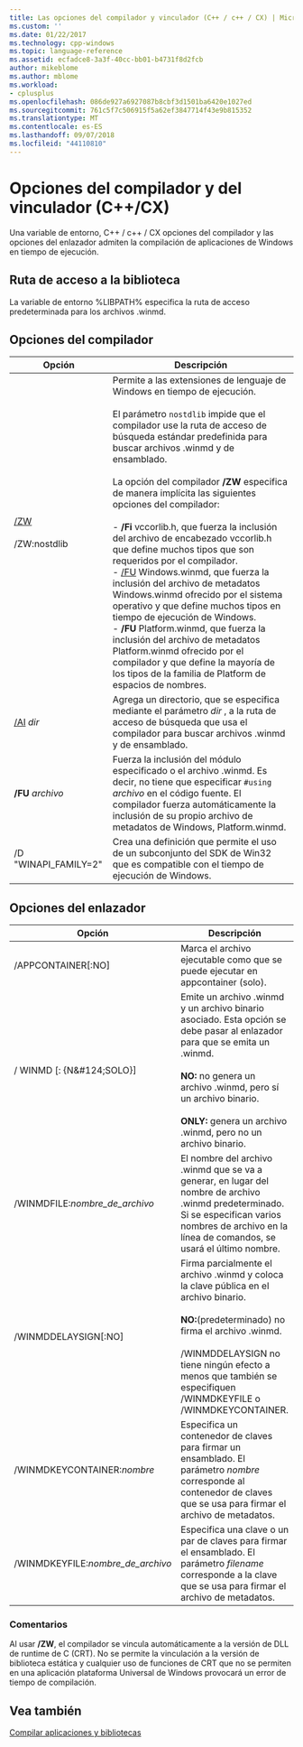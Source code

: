 ```yaml
---
title: Las opciones del compilador y vinculador (C++ / c++ / CX) | Microsoft Docs
ms.custom: ''
ms.date: 01/22/2017
ms.technology: cpp-windows
ms.topic: language-reference
ms.assetid: ecfadce8-3a3f-40cc-bb01-b4731f8d2fcb
author: mikeblome
ms.author: mblome
ms.workload:
- cplusplus
ms.openlocfilehash: 086de927a6927087b8cbf3d1501ba6420e1027ed
ms.sourcegitcommit: 761c5f7c506915f5a62ef3847714f43e9b815352
ms.translationtype: MT
ms.contentlocale: es-ES
ms.lasthandoff: 09/07/2018
ms.locfileid: "44110810"
---
```

# <a name="compiler-and-linker-options-ccx"></a>Opciones del compilador y del vinculador (C++/CX)

Una variable de entorno, C++ / c++ / CX opciones del compilador y las opciones del enlazador admiten la compilación de aplicaciones de Windows en tiempo de ejecución.

## <a name="library-path"></a>Ruta de acceso a la biblioteca

La variable de entorno %LIBPATH% especifica la ruta de acceso predeterminada para los archivos .winmd.

## <a name="compiler-options"></a>Opciones del compilador

|Opción|Descripción|
|------------|-----------------|
|[/ZW](../build/reference/zw-windows-runtime-compilation.md)<br /><br /> /ZW:nostdlib|Permite a las extensiones de lenguaje de Windows en tiempo de ejecución.<br /><br /> El parámetro `nostdlib` impide que el compilador use la ruta de acceso de búsqueda estándar predefinida para buscar archivos .winmd y de ensamblado.<br /><br /> La opción del compilador **/ZW** especifica de manera implícita las siguientes opciones del compilador:<br /><br /> -   **/Fi** vccorlib.h, que fuerza la inclusión del archivo de encabezado vccorlib.h que define muchos tipos que son requeridos por el compilador.<br />-   [/FU](../build/reference/fu-name-forced-hash-using-file.md) Windows.winmd, que fuerza la inclusión del archivo de metadatos Windows.winmd ofrecido por el sistema operativo y que define muchos tipos en tiempo de ejecución de Windows.<br />-   **/FU** Platform.winmd, que fuerza la inclusión del archivo de metadatos Platform.winmd ofrecido por el compilador y que define la mayoría de los tipos de la familia de Platform de espacios de nombres.|
|[/AI](../build/reference/ai-specify-metadata-directories.md) *dir*|Agrega un directorio, que se especifica mediante el parámetro *dir* , a la ruta de acceso de búsqueda que usa el compilador para buscar archivos .winmd y de ensamblado.|
|**/FU**  *archivo*|Fuerza la inclusión del módulo especificado o el archivo .winmd. Es decir, no tiene que especificar `#using` *archivo* en el código fuente. El compilador fuerza automáticamente la inclusión de su propio archivo de metadatos de Windows, Platform.winmd.|
|/D "WINAPI_FAMILY=2"|Crea una definición que permite el uso de un subconjunto del SDK de Win32 que es compatible con el tiempo de ejecución de Windows.|

## <a name="linker-options"></a>Opciones del enlazador

|Opción|Descripción|
|------------|-----------------|
|/APPCONTAINER[:NO]|Marca el archivo ejecutable como que se puede ejecutar en appcontainer (solo).|
|/ WINMD [: {N&AMP;#124;SOLO}]|Emite un archivo .winmd y un archivo binario asociado. Esta opción se debe pasar al enlazador para que se emita un .winmd.<br /><br /> **NO:** no genera un archivo .winmd, pero sí un archivo binario.<br /><br /> **ONLY:** genera un archivo .winmd, pero no un archivo binario.|
|/WINMDFILE:*nombre_de_archivo*|El nombre del archivo .winmd que se va a generar, en lugar del nombre de archivo .winmd predeterminado. Si se especifican varios nombres de archivo en la línea de comandos, se usará el último nombre.|
|/WINMDDELAYSIGN[:NO]|Firma parcialmente el archivo .winmd y coloca la clave pública en el archivo binario.<br /><br /> **NO:**(predeterminado) no firma el archivo .winmd.<br /><br /> /WINMDDELAYSIGN no tiene ningún efecto a menos que también se especifiquen /WINMDKEYFILE o /WINMDKEYCONTAINER.|
|/WINMDKEYCONTAINER:*nombre*|Especifica un contenedor de claves para firmar un ensamblado. El parámetro *nombre* corresponde al contenedor de claves que se usa para firmar el archivo de metadatos.|
|/WINMDKEYFILE:*nombre_de_archivo*|Especifica una clave o un par de claves para firmar el ensamblado. El parámetro *filename* corresponde a la clave que se usa para firmar el archivo de metadatos.|

### <a name="remarks"></a>Comentarios

Al usar **/ZW**, el compilador se vincula automáticamente a la versión de DLL de runtime de C (CRT). No se permite la vinculación a la versión de biblioteca estática y cualquier uso de funciones de CRT que no se permiten en una aplicación plataforma Universal de Windows provocará un error de tiempo de compilación.

## <a name="see-also"></a>Vea también

[Compilar aplicaciones y bibliotecas](../cppcx/building-apps-and-libraries-c-cx.md)